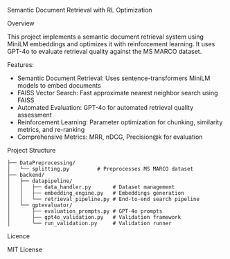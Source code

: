 Semantic Document Retrieval with RL Optimization

Overview

This project implements a semantic document retrieval system using MiniLM embeddings and optimizes it with reinforcement learning. It uses GPT-4o to evaluate retrieval quality against the MS MARCO dataset.

Features:

- Semantic Document Retrieval: Uses sentence-transformers MiniLM models to embed documents
- FAISS Vector Search: Fast approximate nearest neighbor search using FAISS
- Automated Evaluation: GPT-4o for automated retrieval quality assessment
- Reinforcement Learning: Parameter optimization for chunking, similarity metrics, and re-ranking
- Comprehensive Metrics: MRR, nDCG, Precision@k for evaluation

Project Structure

```
├── DataPreprocessing/
│   └── splitting.py         # Preprocesses MS MARCO dataset
├── backend/
│   ├── datapipeline/
│   │   ├── data_handler.py       # Dataset management
│   │   ├── embedding_engine.py   # Embeddings generation
│   │   └── retrieval_pipeline.py # End-to-end search pipeline
│   └── gptevaluator/
│       ├── evaluation_prompts.py # GPT-4o prompts
│       ├── gpt4o_validation.py   # Validation framework
│       └── run_validation.py     # Validation runner
```

Licence

MIT License